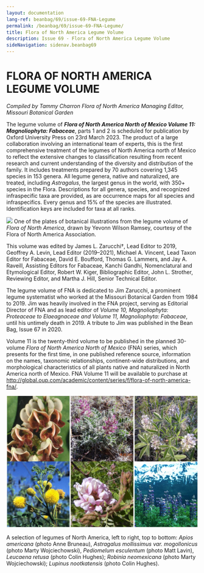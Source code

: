 ```yaml
---
layout: documentation
lang-ref: beanbag/69/issue-69-FNA-Legume
permalink: /beanbag/69/issue-69-FNA-Legume/
title: Flora of North America Legume Volume
description: Issue 69 - Flora of North America Legume Volume
sideNavigation: sidenav.beanbag69
---
```


# FLORA OF NORTH AMERICA LEGUME VOLUME

*Compiled by Tammy Charron*
*Flora of North America Managing Editor, Missouri Botanical Garden*

The legume volume of ***Flora of North America North of Mexico Volume 11: Magnoliophyta: Fabaceae***, parts 1 and 2 is scheduled for publication by Oxford University Press on 23rd March 2023. The product of a large collaboration involving an international team of experts, this is the first comprehensive treatment of the legumes of North America north of Mexico to reflect the extensive changes to classification resulting from recent research and current understanding of the diversity and distribution of the family. It includes treatments prepared by 70 authors covering 1,345 species in 153 genera. All legume genera, native and naturalized, are treated, including *Astragalus*, the largest genus in the world, with 350+ species in the Flora. Descriptions for all genera, species, and recognized infraspecific taxa are provided, as are occurrence maps for all species and infraspecifics. Every genus and 15% of the species are illustrated. Identification keys are included for taxa at all ranks.

![](/assets/images/69/FNA-1.png)
One of the plates of botanical illustrations from the legume volume of *Flora of North America*, drawn by Yevonn Wilson Ramsey, courtesy of the Flora of North America Association.

This volume was edited by James L. Zarucchi†, Lead Editor to 2019, Geoffrey A. Levin, Lead Editor (2019–2021), Michael A. Vincent, Lead Taxon Editor for Fabaceae, David E. Boufford, Thomas G. Lammers, and Jay A. Raveill, Assisting Editors for Fabaceae, Kanchi Gandhi, Nomenclatural and Etymological Editor, Robert W. Kiger, Bibliographic Editor, John L. Strother, Reviewing Editor, and Martha J. Hill, Senior Technical Editor.

The legume volume of FNA is dedicated to Jim Zarucchi, a prominent legume systematist who worked at the Missouri Botanical Garden from 1984 to 2019. Jim was heavily involved in the FNA project, serving as Editorial Director of FNA and as lead editor of *Volume 10, Magnoliophyta: Proteaceae to Elaeagnaceae and Volume 11, Magnoliophyta: Fabaceae*, until his untimely death in 2019. A tribute to Jim was published in the Bean Bag, Issue 67 in 2020.

Volume 11 is the twenty-third volume to be published in the planned 30-volume *Flora of North America North of Mexico* (FNA) series, which presents for the first time, in one published reference source, information on the names, taxonomic relationships, continent-wide distributions, and morphological characteristics of all plants native and naturalized in North America north of Mexico. FNA Volume 11 will be available to purchase at <http://global.oup.com/academic/content/series/f/flora-of-north-america-fna/>.

![](/assets/images/69/FNA-2.png)

A selection of legumes of North America, left to right, top to bottom: *Apios americana* (photo Anne Bruneau), *Astragalus mollissimus var. mogollonicus* (photo Marty Wojciechowski), *Pediomelum esculentum* (photo Matt Lavin), *Leucaena retusa* (photo Colin Hughes); *Robinia neomexicana* (photo Marty Wojciechowski); *Lupinus nootkatensis* (photo Colin Hughes).
